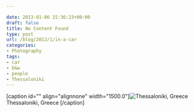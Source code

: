 ```yaml
---

date: 2013-01-06 15:36:23+00:00
draft: false
title: No Content Found
type: post
url: /blog/2013/1/in-a-car
categories:
- Photography
tags:
- car
- b&w
- people
- Thessaloniki
---
```


[caption id="" align="alignnone" width="1500.0"]![ Thessaloniki, Greece ](/images/2013-01-06-20131in-a-car/20121225-R0012707.jpg)
 Thessaloniki, Greece [/caption]
